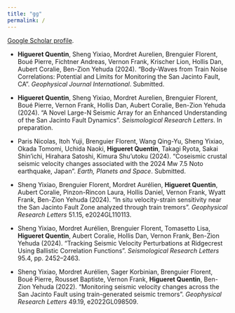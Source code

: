 ```yaml
---
title: "gg"
permalink: /
---
```

[Google Scholar profile](https://scholar.google.com/citations?user=hITY0IcAAAAJ&hl=en).

- **Higueret Quentin**, Sheng Yixiao, Mordret Aurelien, Brenguier Florent, Boué Pierre, Fichtner Andreas, Vernon Frank, Krischer Lion, Hollis Dan, Aubert Coralie, Ben-Zion Yehuda (2024). “Body-Waves from Train Noise Correlations: Potential and Limits for Monitoring the San Jacinto Fault, CA”. *Geophysical Journal International*. Submitted.

- **Higueret Quentin**, Sheng Yixiao, Mordret Aurelien, Brenguier Florent, Boué Pierre, Vernon Frank, Hollis Dan, Aubert Coralie, Ben-Zion Yehuda (2024). “A Novel Large-N Seismic Array for an Enhanced Understanding of the San Jacinto Fault Dynamics”. *Seismological Research Letters*. In preparation.

- Paris Nicolas, Itoh Yuji, Brenguier Florent, Wang Qing-Yu, Sheng Yixiao, Okada Tomomi, Uchida Naoki, **Higueret Quentin**, Takagi Ryota, Sakai Shin’ichi, Hirahara Satoshi, Kimura Shu’utoku (2024). “Coseismic crustal seismic velocity changes associated with the 2024 Mw 7.5 Noto earthquake, Japan”. *Earth, Planets and Space*. Submitted.

- Sheng Yixiao, Brenguier Florent, Mordret Aurélien, **Higueret Quentin**, Aubert Coralie, Pinzon-Rincon Laura, Hollis Daniel, Vernon Frank, Wyatt Frank, Ben-Zion Yehuda (2024). “In situ velocity-strain sensitivity near the San Jacinto Fault Zone analyzed through train tremors”. *Geophysical Research Letters* 51.15, e2024GL110113.

- Sheng Yixiao, Mordret Aurélien, Brenguier Florent, Tomasetto Lisa, **Higueret Quentin**, Aubert Coralie, Hollis Dan, Vernon Frank, Ben-Zion Yehuda (2024). “Tracking Seismic Velocity Perturbations at Ridgecrest Using Ballistic Correlation Functions”. *Seismological Research Letters* 95.4, pp. 2452–2463.

- Sheng Yixiao, Mordret Aurélien, Sager Korbinian, Brenguier Florent, Boué Pierre, Rousset Baptiste, Vernon Frank, **Higueret Quentin**, Ben-Zion Yehuda (2022). “Monitoring seismic velocity changes across the San Jacinto Fault using train-generated seismic tremors”. *Geophysical Research Letters* 49.19, e2022GL098509.
